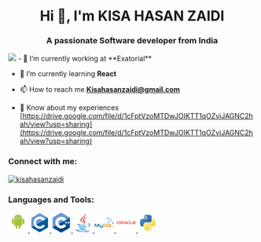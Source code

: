 <h1 align="center">Hi 👋, I'm KISA HASAN ZAIDI</h1>
<h3 align="center">A passionate Software developer from India</h3>
<img src="https://cdn.dribbble.com/users/2646423/screenshots/5507196/computer.gif">
- 🔭 I’m currently working at **Exatorial**

- 🌱 I’m currently learning **React**

- 📫 How to reach me **Kisahasanzaidi@gmail.com**

- 📄 Know about my experiences [https://drive.google.com/file/d/1cFptVzoMTDwJOIKTT1qOZviJAGNC2hah/view?usp=sharing](https://drive.google.com/file/d/1cFptVzoMTDwJOIKTT1qOZviJAGNC2hah/view?usp=sharing)

<h3 align="left">Connect with me:</h3>
<p align="left">
<a href="https://linkedin.com/in/kisahasanzaidi" target="blank"><img align="center" src="https://raw.githubusercontent.com/rahuldkjain/github-profile-readme-generator/master/src/images/icons/Social/linked-in-alt.svg" alt="kisahasanzaidi" height="30" width="40" /></a>
</p>

<h3 align="left">Languages and Tools:</h3>
<p align="left"> <a href="https://developer.android.com" target="_blank" rel="noreferrer"> <img src="https://raw.githubusercontent.com/devicons/devicon/master/icons/android/android-original-wordmark.svg" alt="android" width="40" height="40"/> </a> <a href="https://www.cprogramming.com/" target="_blank" rel="noreferrer"> <img src="https://raw.githubusercontent.com/devicons/devicon/master/icons/c/c-original.svg" alt="c" width="40" height="40"/> </a> <a href="https://www.w3schools.com/cpp/" target="_blank" rel="noreferrer"> <img src="https://raw.githubusercontent.com/devicons/devicon/master/icons/cplusplus/cplusplus-original.svg" alt="cplusplus" width="40" height="40"/> </a> <a href="https://www.java.com" target="_blank" rel="noreferrer"> <img src="https://raw.githubusercontent.com/devicons/devicon/master/icons/java/java-original.svg" alt="java" width="40" height="40"/> </a> <a href="https://www.mysql.com/" target="_blank" rel="noreferrer"> <img src="https://raw.githubusercontent.com/devicons/devicon/master/icons/mysql/mysql-original-wordmark.svg" alt="mysql" width="40" height="40"/> </a> <a href="https://www.oracle.com/" target="_blank" rel="noreferrer"> <img src="https://raw.githubusercontent.com/devicons/devicon/master/icons/oracle/oracle-original.svg" alt="oracle" width="40" height="40"/> </a> <a href="https://www.python.org" target="_blank" rel="noreferrer"> <img src="https://raw.githubusercontent.com/devicons/devicon/master/icons/python/python-original.svg" alt="python" width="40" height="40"/> </a> </p>
